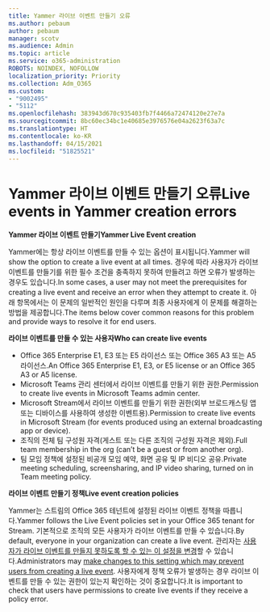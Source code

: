 ```yaml
---
title: Yammer 라이브 이벤트 만들기 오류
ms.author: pebaum
author: pebaum
manager: scotv
ms.audience: Admin
ms.topic: article
ms.service: o365-administration
ROBOTS: NOINDEX, NOFOLLOW
localization_priority: Priority
ms.collection: Adm_O365
ms.custom:
- "9002495"
- "5112"
ms.openlocfilehash: 383943d670c935403fb7f4466a72474120e27e7a
ms.sourcegitcommit: 8bc60ec34bc1e40685e3976576e04a2623f63a7c
ms.translationtype: HT
ms.contentlocale: ko-KR
ms.lasthandoff: 04/15/2021
ms.locfileid: "51825521"
---
```

# <a name="live-events-in-yammer-creation-errors"></a><span data-ttu-id="af224-102">Yammer 라이브 이벤트 만들기 오류</span><span class="sxs-lookup"><span data-stu-id="af224-102">Live events in Yammer creation errors</span></span>

<span data-ttu-id="af224-103">**Yammer 라이브 이벤트 만들기**</span><span class="sxs-lookup"><span data-stu-id="af224-103">**Yammer Live Event creation**</span></span>

<span data-ttu-id="af224-104">Yammer에는 항상 라이브 이벤트를 만들 수 있는 옵션이 표시됩니다.</span><span class="sxs-lookup"><span data-stu-id="af224-104">Yammer will show the option to create a live event at all times.</span></span> <span data-ttu-id="af224-105">경우에 따라 사용자가 라이브 이벤트를 만들기를 위한 필수 조건을 충족하지 못하여 만들려고 하면 오류가 발생하는 경우도 있습니다.</span><span class="sxs-lookup"><span data-stu-id="af224-105">In some cases, a user may not meet the prerequisites for creating a live event and receive an error when they attempt to create it.</span></span> <span data-ttu-id="af224-106">아래 항목에서는 이 문제의 일반적인 원인을 다루며 최종 사용자에게 이 문제를 해결하는 방법을 제공합니다.</span><span class="sxs-lookup"><span data-stu-id="af224-106">The items below cover common reasons for this problem and provide ways to resolve it for end users.</span></span>

<span data-ttu-id="af224-107">**라이브 이벤트를 만들 수 있는 사용자**</span><span class="sxs-lookup"><span data-stu-id="af224-107">**Who can create live events**</span></span>
- <span data-ttu-id="af224-108">Office 365 Enterprise E1, E3 또는 E5 라이선스 또는 Office 365 A3 또는 A5 라이선스.</span><span class="sxs-lookup"><span data-stu-id="af224-108">An Office 365 Enterprise E1, E3, or E5 license or an Office 365 A3 or A5 license.</span></span>
- <span data-ttu-id="af224-109">Microsoft Teams 관리 센터에서 라이브 이벤트를 만들기 위한 권한.</span><span class="sxs-lookup"><span data-stu-id="af224-109">Permission to create live events in Microsoft Teams admin center.</span></span>
- <span data-ttu-id="af224-110">Microsoft Stream에서 라이브 이벤트를 만들기 위한 권한(외부 브로드캐스팅 앱 또는 디바이스를 사용하여 생성한 이벤트용).</span><span class="sxs-lookup"><span data-stu-id="af224-110">Permission to create live events in Microsoft Stream (for events produced using an external broadcasting app or device).</span></span>
- <span data-ttu-id="af224-111">조직의 전체 팀 구성원 자격(게스트 또는 다른 조직의 구성원 자격은 제외).</span><span class="sxs-lookup"><span data-stu-id="af224-111">Full team membership in the org (can’t be a guest or from another org).</span></span>
- <span data-ttu-id="af224-112">팀 모임 정책에 설정된 비공개 모임 예약, 화면 공유 및 IP 비디오 공유.</span><span class="sxs-lookup"><span data-stu-id="af224-112">Private meeting scheduling, screensharing, and IP video sharing, turned on in Team meeting policy.</span></span>

<span data-ttu-id="af224-113">**라이브 이벤트 만들기 정책**</span><span class="sxs-lookup"><span data-stu-id="af224-113">**Live event creation policies**</span></span>

<span data-ttu-id="af224-114">Yammer는 스트림의 Office 365 테넌트에 설정된 라이브 이벤트 정책을 따릅니다.</span><span class="sxs-lookup"><span data-stu-id="af224-114">Yammer follows the Live Event policies set in your Office 365 tenant for Stream.</span></span> <span data-ttu-id="af224-115">기본적으로 조직의 모든 사용자가 라이브 이벤트를 만들 수 있습니다.</span><span class="sxs-lookup"><span data-stu-id="af224-115">By default, everyone in your organization can create a live event.</span></span> <span data-ttu-id="af224-116">관리자는 [사용자가 라이브 이벤트를 만들지 못하도록 할 수 있는 이 설정을 변경](https://docs.microsoft.com/stream/live-event-administration#enabling-and-restricting-users-to-creating)할 수 있습니다.</span><span class="sxs-lookup"><span data-stu-id="af224-116">Administrators may [make changes to this setting which may prevent users from creating a live event](https://docs.microsoft.com/stream/live-event-administration#enabling-and-restricting-users-to-creating).</span></span> <span data-ttu-id="af224-117">사용자에게 정책 오류가 발생하는 경우 라이브 이벤트를 만들 수 있는 권한이 있는지 확인하는 것이 중요합니다.</span><span class="sxs-lookup"><span data-stu-id="af224-117">It is important to check that users have permissions to create live events if they receive a policy error.</span></span>

